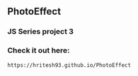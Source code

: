 ## PhotoEffect
### JS Series project 3
### Check it out here:

    https://hritesh93.github.io/PhotoEffect
